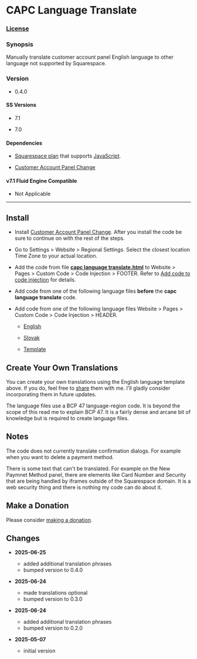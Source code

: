 # CAPC Language Translate

### [License][1]

### Synopsis

Manually translate customer account panel English language to other language not
supported by Squarespace.

### Version

  * 0.4.0

#### SS Versions

  * 7.1
  
  * 7.0

#### Dependencies

  * [Squarespace plan][2] that supports [JavaScript][3].
  
  * [Customer Account Panel Change][4]

#### v7.1 Fluid Engine Compatible

  * Not Applicable

---

## Install

* Install [Customer Account Panel Change][5]. After you install the code be sure
  to continue on with the rest of the steps.
  
* Go to Settings > Website > Regional Settings. Select the closest location
  Time Zone to your actual location.
  
* Add the code from file **[capc language translate.html][6]** to Website >
  Pages > Custom Code > Code Injection > FOOTER. Refer to [Add code to code
  injection][7] for details.
  
* Add code from one of the following language files **before** the **capc
  language translate** code.
  
* Add code from one of the following language files Website >
  Pages > Custom Code > Code Injection > HEADER.
  
  * [English][8]
  
  * [Slovak][9]
  
  * [Template][10]

## Create Your Own Translations

You can create your own translations using the English language template above.
If you do, feel free to [share][11] them with me. I'll gladly consider
incorporating them in future updates.

The language files use a BCP 47 language-region code. It is beyond the scope of
this read me to explain BCP 47. It is a fairly dense and arcane bit of knowledge
but is required to create language files.

## Notes

The code does not currently translate confirmation dialogs. For example when you
want to delete a payment method.

There is some text that can't be translated. For example on the New Paymnet
Method panel, there are elements like Card Number and Security that are being
handled by iframes outside of the Squarespace domain. It is a web security thing
and there is nothing my code can do about it.

## Make a Donation

Please consider [making a donation][12].

## Changes

* **2025-06-25**

  * added additional translation phrases
  * bumped version to 0.4.0
  
* **2025-06-24**

  * made translations optional
  * bumped version to 0.3.0
  
* **2025-06-24**

  * added additional translation phrases
  * bumped version to 0.2.0
  
* **2025-05-07**

  * initial version

[1]: https://github.com/tomsWebConsulting/twcsl/blob/main/LICENSE.txt#L1
[2]: https://www.squarespace.com/pricing
[3]: https://en.wikipedia.org/wiki/JavaScript
[4]: https://github.com/tomsWebConsulting/twcsl/tree/main/Element/Customer%20Account/Panel/Customer%20Account%20Panel%20Change
[5]: https://github.com/tomsWebConsulting/twcsl/tree/main/Element/Customer%20Account/Panel/Customer%20Account%20Panel%20Change#customer-account-panel-change
[6]: capc%20language%20translate.html#L1
[7]: https://support.squarespace.com/hc/en-us/articles/205815908-Using-code-injection#toc-add-code-to-code-injection
[8]: capc%20language%20translate%20english.html#L1
[9]: capc%20language%20translate%20slovak.html#L1
[10]: capc%20language%20translate%20template.html#L1
[11]: mailto:tomsWebConsulting@gmail.com?subject=CAPC%20Language%20Translate&body=%3C!--%20begin%20TWC%20CAPC%20Language%20Translate%20%5B%20enter%20the%20language%20here%20replacing%20square%20brackets%20%5D%20--%3E%0A%0A%20%20%3C!--%0A%20%20%0A%20%20%20%20capc%20language%20translate%20%5B%20enter%20the%20language%20here%20replacing%20square%20brackets%20%5D%0A%20%20%20%20%0A%20%20%20%20License%20%20%20%20%20%20%20%3A%20%3C%20https%3A%2F%2Ftinyurl.com%2Fs872fb68%20%3E%0A%20%20%20%20%0A%20%20%20%20Version%20%20%20%20%20%20%20%3A%200.2.0%0A%20%20%20%20%0A%20%20%20%20SS%20Versions%20%20%20%3A%207.1%2C%207.0%0A%20%20%20%20%0A%20%20%20%20v7.1%0A%20%20%20%20Fluid%0A%20%20%20%20Engine%0A%20%20%20%20Compatible%20%20%20%20%3A%20Not%20Applicable%0A%20%20%20%20%0A%20%20%20%20Dependencies%20%20%3A%20Customer%20Account%20Panel%20Change%0A%20%20%20%20%20%20%20%20%20%20%20%20%20%20%20%20%20%20%20%20%3C%20https%3A%2F%2Ftinyurl.com%2Fmu8jpf3v%20%3E%0A%20%20%20%20%0A%20%20%20%20Copyright%20%20%20%20%20%3A%202025%20Thomas%20Creedon%0A%20%20%20%20%20%20%20%20%20%20%20%20%20%20%20%20%20%20%20%20%0A%20%20%20%20%20%20%20%20%20%20%20%20%20%20%20%20%20%20%20%20Tom's%20Web%20Consulting%20%3C%20http%3A%2F%2Fwww.tomsWeb.consulting%2F%20%3E%0A%20%20%20%20%0A%20%20%20%20--%3E%0A%20%20%20%20%0A%20%20%3Cscript%20type%3D%22application%2Fvnd.twc.capclt%2Bjson%3B%20lang%3D%5B%20enter%20BCP%2047%20language-region%20code%20here%20replacing%20square%20brackets%20%5D%22%3E%0A%20%20%0A%20%20%20%20%7B%0A%20%20%20%20%0A%20%20%20%20%20%20%2F%2F%20English%20to%20%5B%20enter%20the%20language%20here%20replacing%20square%20brackets%20%5D%0A%20%20%20%20%20%20%0A%20%20%20%20%20%20%22placeholderMap%22%20%3A%20%7B%0A%20%20%20%20%20%20%0A%20%20%20%20%20%20%20%20%22Address%201%22%20%3A%20%22%5B%20enter%20translated%20english%20phrase%20here%20between%20double%20quotes%20replacing%20square%20brackets%20%5D%22%2C%0A%20%20%20%20%20%20%20%20%0A%20%20%20%20%20%20%20%20%22Address%202%22%20%3A%20%22%5B%20enter%20translated%20english%20phrase%20here%20between%20double%20quotes%20replacing%20square%20brackets%20%5D%22%2C%0A%20%20%20%20%20%20%20%20%0A%20%20%20%20%20%20%20%20%22City%22%20%3A%20%22%5B%20enter%20translated%20english%20phrase%20here%20between%20double%20quotes%20replacing%20square%20brackets%20%5D%22%2C%0A%20%20%20%20%20%20%20%20%0A%20%20%20%20%20%20%20%20%22First%20Name%22%20%3A%20%22%5B%20enter%20translated%20english%20phrase%20here%20between%20double%20quotes%20replacing%20square%20brackets%20%5D%22%2C%0A%20%20%20%20%20%20%20%20%0A%20%20%20%20%20%20%20%20%22Last%20Name%22%20%3A%20%22%5B%20enter%20translated%20english%20phrase%20here%20between%20double%20quotes%20replacing%20square%20brackets%20%5D%22%2C%0A%20%20%20%20%20%20%20%20%0A%20%20%20%20%20%20%20%20%22Password%22%20%3A%20%22%5B%20enter%20translated%20english%20phrase%20here%20between%20double%20quotes%20replacing%20square%20brackets%20%5D%22%2C%0A%20%20%20%20%20%20%20%20%0A%20%20%20%20%20%20%20%20%22Phone%20Number%20(Optional)%22%20%3A%20%22%5B%20enter%20translated%20english%20phrase%20here%20between%20double%20quotes%20replacing%20square%20brackets%20%5D%22%2C%0A%20%20%20%20%20%20%20%20%0A%20%20%20%20%20%20%20%20%22Postal%20Code%22%20%3A%20%22%5B%20enter%20translated%20english%20phrase%20here%20between%20double%20quotes%20replacing%20square%20brackets%20%5D%22%2C%0A%20%20%20%20%20%20%20%20%0A%20%20%20%20%20%20%20%20%22Search%22%20%3A%20%22%5B%20enter%20translated%20english%20phrase%20here%20between%20double%20quotes%20replacing%20square%20brackets%20%5D%22%2C%0A%20%20%20%20%20%20%20%20%0A%20%20%20%20%20%20%20%20%22State%22%20%3A%20%22%5B%20enter%20translated%20english%20phrase%20here%20between%20double%20quotes%20replacing%20square%20brackets%20%5D%22%0A%20%20%20%20%20%20%20%20%0A%20%20%20%20%20%20%20%20%7D%2C%0A%20%20%20%20%20%20%20%20%0A%20%20%20%20%20%20%2F%2F%20note%20the%20space%20at%20the%20start%20it%20must%20be%20in%20the%20translation%0A%20%20%20%20%20%20%0A%20%20%20%20%20%20%22textEndsWithMap%22%20%3A%20%7B%0A%20%20%20%20%20%20%0A%20%20%20%20%20%20%20%20%22%20Active%20Digital%20Products%22%20%3A%20%22%5B%20enter%20translated%20english%20phrase%20here%20between%20double%20quotes%20replacing%20square%20brackets%20%5D%22%2C%0A%20%20%20%20%20%20%20%20%0A%20%20%20%20%20%20%20%20%22%20is%20completed%22%20%3A%20%22%5B%20enter%20translated%20english%20phrase%20here%20between%20double%20quotes%20replacing%20square%20brackets%20%5D%22%0A%20%20%20%20%20%20%20%20%0A%20%20%20%20%20%20%20%20%7D%2C%0A%20%20%20%20%20%20%20%20%0A%20%20%20%20%20%20%22textMap%22%20%3A%20%7B%0A%20%20%20%20%20%20%0A%20%20%20%20%20%20%20%20%22Account%20Settings%22%20%3A%20%22%5B%20enter%20translated%20english%20phrase%20here%20between%20double%20quotes%20replacing%20square%20brackets%20%5D%22%2C%0A%20%20%20%20%20%20%20%20%0A%20%20%20%20%20%20%20%20%22Account%22%20%3A%20%22%5B%20enter%20translated%20english%20phrase%20here%20between%20double%20quotes%20replacing%20square%20brackets%20%5D%22%2C%0A%20%20%20%20%20%20%20%20%0A%20%20%20%20%20%20%20%20%22Add%20New%20Address%22%20%3A%20%22%5B%20enter%20translated%20english%20phrase%20here%20between%20double%20quotes%20replacing%20square%20brackets%20%5D%22%2C%0A%20%20%20%20%20%20%20%20%0A%20%20%20%20%20%20%20%20%22Add%20New%20Payment%20Method%22%20%3A%20%22%5B%20enter%20translated%20english%20phrase%20here%20between%20double%20quotes%20replacing%20square%20brackets%20%5D%22%2C%0A%20%20%20%20%20%20%20%20%0A%20%20%20%20%20%20%20%20%22Address%201%22%20%3A%20%22%5B%20enter%20translated%20english%20phrase%20here%20between%20double%20quotes%20replacing%20square%20brackets%20%5D%22%2C%0A%20%20%20%20%20%20%20%20%0A%20%20%20%20%20%20%20%20%22Address%202%22%20%3A%20%22%5B%20enter%20translated%20english%20phrase%20here%20between%20double%20quotes%20replacing%20square%20brackets%20%5D%22%2C%0A%20%20%20%20%20%20%20%20%0A%20%20%20%20%20%20%20%20%22Address%22%20%3A%20%22%5B%20enter%20translated%20english%20phrase%20here%20between%20double%20quotes%20replacing%20square%20brackets%20%5D%22%2C%0A%20%20%20%20%20%20%20%20%0A%20%20%20%20%20%20%20%20%22Addresses%22%20%3A%20%22%5B%20enter%20translated%20english%20phrase%20here%20between%20double%20quotes%20replacing%20square%20brackets%20%5D%22%2C%0A%20%20%20%20%20%20%20%20%0A%20%20%20%20%20%20%20%20%22Back%22%20%3A%20%22%5B%20enter%20translated%20english%20phrase%20here%20between%20double%20quotes%20replacing%20square%20brackets%20%5D%22%2C%0A%20%20%20%20%20%20%20%20%0A%20%20%20%20%20%20%20%20%22Billing%20Address%22%20%3A%20%22%5B%20enter%20translated%20english%20phrase%20here%20between%20double%20quotes%20replacing%20square%20brackets%20%5D%22%2C%0A%20%20%20%20%20%20%20%20%0A%20%20%20%20%20%20%20%20%22Card%20Details%22%20%3A%20%22%5B%20enter%20translated%20english%20phrase%20here%20between%20double%20quotes%20replacing%20square%20brackets%20%5D%22%2C%0A%20%20%20%20%20%20%20%20%0A%20%20%20%20%20%20%20%20%22Card%20Number%22%20%3A%20%22%5B%20enter%20translated%20english%20phrase%20here%20between%20double%20quotes%20replacing%20square%20brackets%20%5D%22%2C%0A%20%20%20%20%20%20%20%20%0A%20%20%20%20%20%20%20%20%22City%22%20%3A%20%22%5B%20enter%20translated%20english%20phrase%20here%20between%20double%20quotes%20replacing%20square%20brackets%20%5D%22%2C%0A%20%20%20%20%20%20%20%20%0A%20%20%20%20%20%20%20%20%22Close%22%20%3A%20%22%5B%20enter%20translated%20english%20phrase%20here%20between%20double%20quotes%20replacing%20square%20brackets%20%5D%22%2C%0A%20%20%20%20%20%20%20%20%0A%20%20%20%20%20%20%20%20%22Completed%22%20%3A%20%22%5B%20enter%20translated%20english%20phrase%20here%20between%20double%20quotes%20replacing%20square%20brackets%20%5D%22%2C%0A%20%20%20%20%20%20%20%20%0A%20%20%20%20%20%20%20%20%22Confirm%20New%22%20%3A%20%22%5B%20enter%20translated%20english%20phrase%20here%20between%20double%20quotes%20replacing%20square%20brackets%20%5D%22%2C%0A%20%20%20%20%20%20%20%20%0A%20%20%20%20%20%20%20%20%22Country%22%20%3A%20%22%5B%20enter%20translated%20english%20phrase%20here%20between%20double%20quotes%20replacing%20square%20brackets%20%5D%22%2C%0A%20%20%20%20%20%20%20%20%0A%20%20%20%20%20%20%20%20%22Current%22%20%3A%20%22%5B%20enter%20translated%20english%20phrase%20here%20between%20double%20quotes%20replacing%20square%20brackets%20%5D%22%2C%0A%20%20%20%20%20%20%20%20%0A%20%20%20%20%20%20%20%20%22Default%22%20%3A%20%22%5B%20enter%20translated%20english%20phrase%20here%20between%20double%20quotes%20replacing%20square%20brackets%20%5D%22%2C%0A%20%20%20%20%20%20%20%20%0A%20%20%20%20%20%20%20%20%22Delete%20Address%22%20%3A%20%22%5B%20enter%20translated%20english%20phrase%20here%20between%20double%20quotes%20replacing%20square%20brackets%20%5D%22%2C%0A%20%20%20%20%20%20%20%20%0A%20%20%20%20%20%20%20%20%22Delete%20Payment%20Method%22%20%3A%20%22%5B%20enter%20translated%20english%20phrase%20here%20between%20double%20quotes%20replacing%20square%20brackets%20%5D%22%2C%0A%20%20%20%20%20%20%20%20%0A%20%20%20%20%20%20%20%20%22Digital%20Products%22%20%3A%20%22%5B%20enter%20translated%20english%20phrase%20here%20between%20double%20quotes%20replacing%20square%20brackets%20%5D%22%2C%0A%20%20%20%20%20%20%20%20%0A%20%20%20%20%20%20%20%20%22Download%20item%22%20%3A%20%22%5B%20enter%20translated%20english%20phrase%20here%20between%20double%20quotes%20replacing%20square%20brackets%20%5D%22%2C%0A%20%20%20%20%20%20%20%20%0A%20%20%20%20%20%20%20%20%22Expiration%20Date%22%20%3A%20%22%5B%20enter%20translated%20english%20phrase%20here%20between%20double%20quotes%20replacing%20square%20brackets%20%5D%22%2C%0A%20%20%20%20%20%20%20%20%0A%20%20%20%20%20%20%20%20%22First%20Name%22%20%3A%20%22%5B%20enter%20translated%20english%20phrase%20here%20between%20double%20quotes%20replacing%20square%20brackets%20%5D%22%2C%0A%20%20%20%20%20%20%20%20%0A%20%20%20%20%20%20%20%20%22First%22%20%3A%20%22%5B%20enter%20translated%20english%20phrase%20here%20between%20double%20quotes%20replacing%20square%20brackets%20%5D%22%2C%0A%20%20%20%20%20%20%20%20%0A%20%20%20%20%20%20%20%20%22Items%22%20%3A%20%22%5B%20enter%20translated%20english%20phrase%20here%20between%20double%20quotes%20replacing%20square%20brackets%20%5D%22%2C%0A%20%20%20%20%20%20%20%20%0A%20%20%20%20%20%20%20%20%22Last%20Name%22%20%3A%20%22%5B%20enter%20translated%20english%20phrase%20here%20between%20double%20quotes%20replacing%20square%20brackets%20%5D%22%2C%0A%20%20%20%20%20%20%20%20%0A%20%20%20%20%20%20%20%20%22Last%22%20%3A%20%22%5B%20enter%20translated%20english%20phrase%20here%20between%20double%20quotes%20replacing%20square%20brackets%20%5D%22%2C%0A%20%20%20%20%20%20%20%20%0A%20%20%20%20%20%20%20%20%22Name%22%20%3A%20%22%5B%20enter%20translated%20english%20phrase%20here%20between%20double%20quotes%20replacing%20square%20brackets%20%5D%22%2C%0A%20%20%20%20%20%20%20%20%0A%20%20%20%20%20%20%20%20%22New%22%20%3A%20%22%5B%20enter%20translated%20english%20phrase%20here%20between%20double%20quotes%20replacing%20square%20brackets%20%5D%22%2C%0A%20%20%20%20%20%20%20%20%0A%20%20%20%20%20%20%20%20%22New%20Address%22%20%3A%20%22%5B%20enter%20translated%20english%20phrase%20here%20between%20double%20quotes%20replacing%20square%20brackets%20%5D%22%2C%0A%20%20%20%20%20%20%20%20%0A%20%20%20%20%20%20%20%20%22New%20Payment%20Method%22%20%3A%20%22%5B%20enter%20translated%20english%20phrase%20here%20between%20double%20quotes%20replacing%20square%20brackets%20%5D%22%2C%0A%20%20%20%20%20%20%20%20%0A%20%20%20%20%20%20%20%20%22No%20orders%20yet%22%20%3A%20%22%5B%20enter%20translated%20english%20phrase%20here%20between%20double%20quotes%20replacing%20square%20brackets%20%5D%22%2C%0A%20%20%20%20%20%20%20%20%0A%20%20%20%20%20%20%20%20%22No%20saved%20addresses%22%20%3A%20%22%5B%20enter%20translated%20english%20phrase%20here%20between%20double%20quotes%20replacing%20square%20brackets%20%5D%22%2C%0A%20%20%20%20%20%20%20%20%0A%20%20%20%20%20%20%20%20%22No%20saved%20payments%22%20%3A%20%22%5B%20enter%20translated%20english%20phrase%20here%20between%20double%20quotes%20replacing%20square%20brackets%20%5D%22%2C%0A%20%20%20%20%20%20%20%20%0A%20%20%20%20%20%20%20%20%22None%22%20%3A%20%22%5B%20enter%20translated%20english%20phrase%20here%20between%20double%20quotes%20replacing%20square%20brackets%20%5D%22%2C%0A%20%20%20%20%20%20%20%20%0A%20%20%20%20%20%20%20%20%22Order%20Date%22%20%3A%20%22%5B%20enter%20translated%20english%20phrase%20here%20between%20double%20quotes%20replacing%20square%20brackets%20%5D%22%2C%0A%20%20%20%20%20%20%20%20%0A%20%20%20%20%20%20%20%20%22Orders%22%20%3A%20%22%5B%20enter%20translated%20english%20phrase%20here%20between%20double%20quotes%20replacing%20square%20brackets%20%5D%22%2C%0A%20%20%20%20%20%20%20%20%0A%20%20%20%20%20%20%20%20%22Other%22%20%3A%20%22%5B%20enter%20translated%20english%20phrase%20here%20between%20double%20quotes%20replacing%20square%20brackets%20%5D%22%2C%0A%20%20%20%20%20%20%20%20%0A%20%20%20%20%20%20%20%20%22Pages%22%20%3A%20%22%5B%20enter%20translated%20english%20phrase%20here%20between%20double%20quotes%20replacing%20square%20brackets%20%5D%22%2C%0A%20%20%20%20%20%20%20%20%0A%20%20%20%20%20%20%20%20%22Password%22%20%3A%20%22%5B%20enter%20translated%20english%20phrase%20here%20between%20double%20quotes%20replacing%20square%20brackets%20%5D%22%2C%0A%20%20%20%20%20%20%20%20%0A%20%20%20%20%20%20%20%20%22Payment%20Method%22%20%3A%20%22%5B%20enter%20translated%20english%20phrase%20here%20between%20double%20quotes%20replacing%20square%20brackets%20%5D%22%2C%0A%20%20%20%20%20%20%20%20%0A%20%20%20%20%20%20%20%20%22Payment%22%20%3A%20%22%5B%20enter%20translated%20english%20phrase%20here%20between%20double%20quotes%20replacing%20square%20brackets%20%5D%22%2C%0A%20%20%20%20%20%20%20%20%0A%20%20%20%20%20%20%20%20%22Pending%22%20%3A%20%22%5B%20enter%20translated%20english%20phrase%20here%20between%20double%20quotes%20replacing%20square%20brackets%20%5D%22%2C%0A%20%20%20%20%20%20%20%20%0A%20%20%20%20%20%20%20%20%22Phone%20Number%20(Optional)%22%20%3A%20%22%5B%20enter%20translated%20english%20phrase%20here%20between%20double%20quotes%20replacing%20square%20brackets%20%5D%22%2C%0A%20%20%20%20%20%20%20%20%0A%20%20%20%20%20%20%20%20%22Phone%20Number%22%20%3A%20%22%5B%20enter%20translated%20english%20phrase%20here%20between%20double%20quotes%20replacing%20square%20brackets%20%5D%22%2C%0A%20%20%20%20%20%20%20%20%0A%20%20%20%20%20%20%20%20%22Postal%20Code%22%20%3A%20%22%5B%20enter%20translated%20english%20phrase%20here%20between%20double%20quotes%20replacing%20square%20brackets%20%5D%22%2C%0A%20%20%20%20%20%20%20%20%0A%20%20%20%20%20%20%20%20%22Profile%22%20%3A%20%22%5B%20enter%20translated%20english%20phrase%20here%20between%20double%20quotes%20replacing%20square%20brackets%20%5D%22%2C%0A%20%20%20%20%20%20%20%20%0A%20%20%20%20%20%20%20%20%22Set%20As%20Default%22%20%3A%20%22%5B%20enter%20translated%20english%20phrase%20here%20between%20double%20quotes%20replacing%20square%20brackets%20%5D%22%2C%0A%20%20%20%20%20%20%20%20%0A%20%20%20%20%20%20%20%20%22Shipping%20Address%22%20%3A%20%22%5B%20enter%20translated%20english%20phrase%20here%20between%20double%20quotes%20replacing%20square%20brackets%20%5D%22%2C%0A%20%20%20%20%20%20%20%20%0A%20%20%20%20%20%20%20%20%22Shipping%20Option%22%20%3A%20%22%5B%20enter%20translated%20english%20phrase%20here%20between%20double%20quotes%20replacing%20square%20brackets%20%5D%22%2C%0A%20%20%20%20%20%20%20%20%0A%20%20%20%20%20%20%20%20%22Shipping%22%20%3A%20%22%5B%20enter%20translated%20english%20phrase%20here%20between%20double%20quotes%20replacing%20square%20brackets%20%5D%22%2C%0A%20%20%20%20%20%20%20%20%0A%20%20%20%20%20%20%20%20%22Sign%20out%22%20%3A%20%22%5B%20enter%20translated%20english%20phrase%20here%20between%20double%20quotes%20replacing%20square%20brackets%20%5D%22%2C%0A%20%20%20%20%20%20%20%20%0A%20%20%20%20%20%20%20%20%22State%22%20%3A%20%22%5B%20enter%20translated%20english%20phrase%20here%20between%20double%20quotes%20replacing%20square%20brackets%20%5D%22%2C%0A%20%20%20%20%20%20%20%20%0A%20%20%20%20%20%20%20%20%22Status%22%20%3A%20%22%5B%20enter%20translated%20english%20phrase%20here%20between%20double%20quotes%20replacing%20square%20brackets%20%5D%22%2C%0A%20%20%20%20%20%20%20%20%0A%20%20%20%20%20%20%20%20%22Subtotal%22%20%3A%20%22%5B%20enter%20translated%20english%20phrase%20here%20between%20double%20quotes%20replacing%20square%20brackets%20%5D%22%2C%0A%20%20%20%20%20%20%20%20%0A%20%20%20%20%20%20%20%20%22Summary%22%20%3A%20%22%5B%20enter%20translated%20english%20phrase%20here%20between%20double%20quotes%20replacing%20square%20brackets%20%5D%22%2C%0A%20%20%20%20%20%20%20%20%0A%20%20%20%20%20%20%20%20%22Tax%22%20%3A%20%22%5B%20enter%20translated%20english%20phrase%20here%20between%20double%20quotes%20replacing%20square%20brackets%20%5D%22%2C%0A%20%20%20%20%20%20%20%20%0A%20%20%20%20%20%20%20%20%22Total%22%20%3A%20%22%5B%20enter%20translated%20english%20phrase%20here%20between%20double%20quotes%20replacing%20square%20brackets%20%5D%22%2C%0A%20%20%20%20%20%20%20%20%0A%20%20%20%20%20%20%20%20%22Update%20Password%22%20%3A%20%22%5B%20enter%20translated%20english%20phrase%20here%20between%20double%20quotes%20replacing%20square%20brackets%20%5D%22%2C%0A%20%20%20%20%20%20%20%20%0A%20%20%20%20%20%20%20%20%22Videos%22%20%3A%20%22%5B%20enter%20translated%20english%20phrase%20here%20between%20double%20quotes%20replacing%20square%20brackets%20%5D%22%2C%0A%20%20%20%20%20%20%20%20%0A%20%20%20%20%20%20%20%20%22View%22%20%3A%20%22%5B%20enter%20translated%20english%20phrase%20here%20between%20double%20quotes%20replacing%20square%20brackets%20%5D%22%2C%0A%20%20%20%20%20%20%20%20%0A%20%20%20%20%20%20%20%20%22You%20have%20no%20orders%20yet%22%20%3A%20%22%5B%20enter%20translated%20english%20phrase%20here%20between%20double%20quotes%20replacing%20square%20brackets%20%5D%22%2C%0A%20%20%20%20%20%20%20%20%0A%20%20%20%20%20%20%20%20%22ZIP%20Code%22%20%3A%20%22%5B%20enter%20translated%20english%20phrase%20here%20between%20double%20quotes%20replacing%20square%20brackets%20%5D%22%0A%20%20%20%20%20%20%20%20%0A%20%20%20%20%20%20%20%20%7D%2C%0A%20%20%20%20%20%20%20%20%0A%20%20%20%20%20%20%2F%2F%20note%20the%20space%20at%20the%20end%2C%20when%20present%2C%20it%20must%20be%20in%20the%20translation%0A%20%20%20%20%20%20%0A%20%20%20%20%20%20%22textStartsWithMap%22%20%3A%20%7B%0A%20%20%20%20%20%20%0A%20%20%20%20%20%20%20%20%22Hi%2C%20%22%20%3A%20%22%5B%20enter%20translated%20english%20phrase%20here%20between%20double%20quotes%20replacing%20square%20brackets%20%5D%22%2C%0A%20%20%20%20%20%20%20%20%0A%20%20%20%20%20%20%20%20%22Last%20order%20%22%20%3A%20%22%5B%20enter%20translated%20english%20phrase%20here%20between%20double%20quotes%20replacing%20square%20brackets%20%5D%22%2C%0A%20%20%20%20%20%20%20%20%0A%20%20%20%20%20%20%20%20%22Order%23%22%20%3A%20%22%5B%20enter%20translated%20english%20phrase%20here%20between%20double%20quotes%20replacing%20square%20brackets%20%5D%22%2C%0A%20%20%20%20%20%20%20%20%0A%20%20%20%20%20%20%20%20%22Order%20%23%22%20%3A%20%22%5B%20enter%20translated%20english%20phrase%20here%20between%20double%20quotes%20replacing%20square%20brackets%20%5D%22%2C%0A%20%20%20%20%20%20%20%20%0A%20%20%20%20%20%20%20%20%22Qty%3A%20%22%20%3A%20%22%5B%20enter%20translated%20english%20phrase%20here%20between%20double%20quotes%20replacing%20square%20brackets%20%5D%22%0A%20%20%20%20%20%20%20%20%0A%20%20%20%20%20%20%20%20%7D%0A%20%20%20%20%20%20%20%20%0A%20%20%20%20%20%20%7D%0A%20%20%20%20%20%20%0A%20%20%20%20%3C%2Fscript%3E%0A%20%20%20%20%0A%20%20%3C!--%20end%20TWC%20CAPC%20Language%20Translate%20%5B%20enter%20the%20language%20here%20replacing%20square%20brackets%20%5D%20--%3E%0A
[12]: https://github.com/tomsWebConsulting/twcsl#make-a-donation
